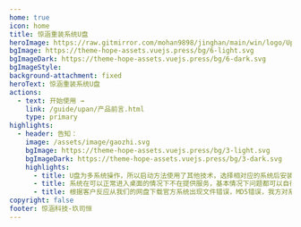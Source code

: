 ```yaml
---
home: true
icon: home
title: 惊涵重装系统U盘
heroImage: https://raw.gitmirror.com/mohan9898/jinghan/main/win/logo/Upan.png
bgImage: https://theme-hope-assets.vuejs.press/bg/6-light.svg
bgImageDark: https://theme-hope-assets.vuejs.press/bg/6-dark.svg
bgImageStyle:
background-attachment: fixed
heroText: 惊涵重装系统U盘
actions: 
  - text: 开始使用 →
    link: /guide/upan/产品前言.html
    type: primary
highlights:
  - header: 告知：
    image: /assets/image/gaozhi.svg
    bgImage: https://theme-hope-assets.vuejs.press/bg/3-light.svg
    bgImageDark: https://theme-hope-assets.vuejs.press/bg/3-dark.svg
    highlights:
      - title: U盘为多系统操作，所以启动方法使用了其他技术，选择相对应的系统后安装和操作和官方系统盘一样。
      - title: 系统在可以正常进入桌面的情况下不在提供服务，基本情况下问题都可以自行百度解决！！！
      - title: 根据客户反应从我们的网盘下载官方系统出现文件错误，MD5错误，我方对系统下载路径进行调整，取消网盘下载，提供官方系统文件的BT种子和下载工具（不需要安装），使用方法请<a href="/guide/file/系统镜像下载.html">点击查看</a>
copyright: false
footer: 惊涵科技-玖司恒
---
```

